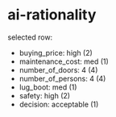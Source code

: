 # ai-rationality

selected row:

- buying_price:       high (2)
- maintenance_cost:   med (1)
- number_of_doors:    4 (4)
- number_of_persons:  4 (4)
- lug_boot:           med (1)
- safety:             high (2)
- decision:           acceptable (1)
